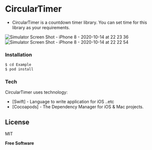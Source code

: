 # CircularTimer
  - CircularTimer is a countdown timer library. You can set time for this library as your requirements.

![Simulator Screen Shot - iPhone 8 - 2020-10-14 at 22 23 36](https://user-images.githubusercontent.com/15699560/96002657-f59e1680-0e6b-11eb-8e8c-f81f115c9139.png)
![Simulator Screen Shot - iPhone 8 - 2020-10-14 at 22 22 54](https://user-images.githubusercontent.com/15699560/96002662-f6cf4380-0e6b-11eb-834d-5b5e7bdb5b99.png)


### Installation
```sh
$ cd Example
$ pod install
```

### Tech
CircularTimer uses technology:

* [Swift] - Language to write application for iOS ..etc
* [Cocoapods] - The Dependency Manager for iOS & Mac projects.

License
----
MIT

**Free Software**


